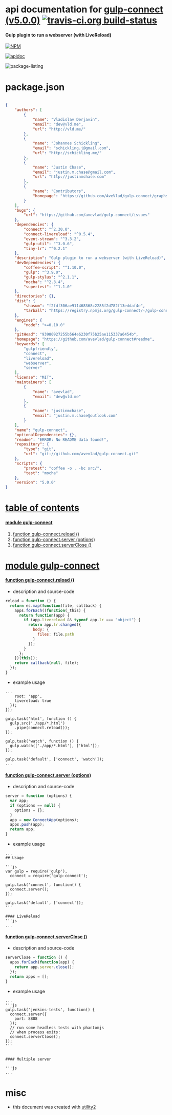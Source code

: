 # api documentation for  [gulp-connect (v5.0.0)](https://github.com/avevlad/gulp-connect#readme)  [![travis-ci.org build-status](https://api.travis-ci.org/npmdoc/node-npmdoc-gulp-connect.svg)](https://travis-ci.org/npmdoc/node-npmdoc-gulp-connect)
#### Gulp plugin to run a webserver (with LiveReload)

[![NPM](https://nodei.co/npm/gulp-connect.png?downloads=true)](https://www.npmjs.com/package/gulp-connect)

[![apidoc](https://npmdoc.github.io/node-npmdoc-gulp-connect/build/screen-capture.buildNpmdoc.browser._2Fhome_2Ftravis_2Fbuild_2Fnpmdoc_2Fnode-npmdoc-gulp-connect_2Ftmp_2Fbuild_2Fapidoc.html.png)](https://npmdoc.github.io/node-npmdoc-gulp-connect/build..beta..travis-ci.org/apidoc.html)

![package-listing](https://npmdoc.github.io/node-npmdoc-gulp-connect/build/screen-capture.npmPackageListing.svg)



# package.json

```json

{
    "authors": [
        {
            "name": "Vladislav Derjavin",
            "email": "dev@vld.me",
            "url": "http://vld.me/"
        },
        {
            "name": "Johannes Schickling",
            "email": "schickling.j@gmail.com",
            "url": "http://schickling.me/"
        },
        {
            "name": "Justin Chase",
            "email": "justin.m.chase@gmail.com",
            "url": "http://justinmchase.com"
        },
        {
            "name": "Contributors",
            "homepage": "https://github.com/AveVlad/gulp-connect/graphs/contributors"
        }
    ],
    "bugs": {
        "url": "https://github.com/avevlad/gulp-connect/issues"
    },
    "dependencies": {
        "connect": "^2.30.0",
        "connect-livereload": "^0.5.4",
        "event-stream": "^3.3.2",
        "gulp-util": "^3.0.6",
        "tiny-lr": "^0.2.1"
    },
    "description": "Gulp plugin to run a webserver (with LiveReload)",
    "devDependencies": {
        "coffee-script": "^1.10.0",
        "gulp": "^3.9.0",
        "gulp-stylus": "^2.1.1",
        "mocha": "^2.3.4",
        "supertest": "^1.1.0"
    },
    "directories": {},
    "dist": {
        "shasum": "f2fdf306ae911468368c2285f2d782f13eddaf4e",
        "tarball": "https://registry.npmjs.org/gulp-connect/-/gulp-connect-5.0.0.tgz"
    },
    "engines": {
        "node": ">=0.10.0"
    },
    "gitHead": "93980927255b564e6230f75b25ae115337a6454b",
    "homepage": "https://github.com/avevlad/gulp-connect#readme",
    "keywords": [
        "gulpfriendly",
        "connect",
        "livereload",
        "webserver",
        "server"
    ],
    "license": "MIT",
    "maintainers": [
        {
            "name": "avevlad",
            "email": "dev@vld.me"
        },
        {
            "name": "justinmchase",
            "email": "justin.m.chase@outlook.com"
        }
    ],
    "name": "gulp-connect",
    "optionalDependencies": {},
    "readme": "ERROR: No README data found!",
    "repository": {
        "type": "git",
        "url": "git://github.com/avevlad/gulp-connect.git"
    },
    "scripts": {
        "pretest": "coffee -o . -bc src/",
        "test": "mocha"
    },
    "version": "5.0.0"
}
```



# <a name="apidoc.tableOfContents"></a>[table of contents](#apidoc.tableOfContents)

#### [module gulp-connect](#apidoc.module.gulp-connect)
1.  [function <span class="apidocSignatureSpan">gulp-connect.</span>reload ()](#apidoc.element.gulp-connect.reload)
1.  [function <span class="apidocSignatureSpan">gulp-connect.</span>server (options)](#apidoc.element.gulp-connect.server)
1.  [function <span class="apidocSignatureSpan">gulp-connect.</span>serverClose ()](#apidoc.element.gulp-connect.serverClose)



# <a name="apidoc.module.gulp-connect"></a>[module gulp-connect](#apidoc.module.gulp-connect)

#### <a name="apidoc.element.gulp-connect.reload"></a>[function <span class="apidocSignatureSpan">gulp-connect.</span>reload ()](#apidoc.element.gulp-connect.reload)
- description and source-code
```javascript
reload = function () {
  return es.map(function(file, callback) {
    apps.forEach((function(_this) {
      return function(app) {
        if (app.livereload && typeof app.lr === "object") {
          return app.lr.changed({
            body: {
              files: file.path
            }
          });
        }
      };
    })(this));
    return callback(null, file);
  });
}
```
- example usage
```shell
...
    root: 'app',
    livereload: true
  });
});

gulp.task('html', function () {
  gulp.src('./app/*.html')
    .pipe(connect.reload());
});

gulp.task('watch', function () {
  gulp.watch(['./app/*.html'], ['html']);
});

gulp.task('default', ['connect', 'watch']);
...
```

#### <a name="apidoc.element.gulp-connect.server"></a>[function <span class="apidocSignatureSpan">gulp-connect.</span>server (options)](#apidoc.element.gulp-connect.server)
- description and source-code
```javascript
server = function (options) {
  var app;
  if (options == null) {
    options = {};
  }
  app = new ConnectApp(options);
  apps.push(app);
  return app;
}
```
- example usage
```shell
...
## Usage

'''js
var gulp = require('gulp'),
  connect = require('gulp-connect');

gulp.task('connect', function() {
  connect.server();
});

gulp.task('default', ['connect']);
'''

#### LiveReload
'''js
...
```

#### <a name="apidoc.element.gulp-connect.serverClose"></a>[function <span class="apidocSignatureSpan">gulp-connect.</span>serverClose ()](#apidoc.element.gulp-connect.serverClose)
- description and source-code
```javascript
serverClose = function () {
  apps.forEach(function(app) {
    return app.server.close();
  });
  return apps = [];
}
```
- example usage
```shell
...
'''js
gulp.task('jenkins-tests', function() {
  connect.server({
    port: 8888
  });
  // run some headless tests with phantomjs
  // when process exits:
  connect.serverClose();
});
'''


#### Multiple server

'''js
...
```



# misc
- this document was created with [utility2](https://github.com/kaizhu256/node-utility2)
